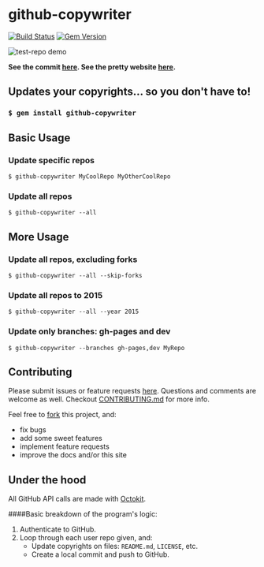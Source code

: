 # github-copywriter
[![Build Status](//travis-ci.org/ryanmjacobs/github-copywriter.svg?branch=master)](//travis-ci.org/ryanmjacobs/github-copywriter)
[![Gem Version](//badge.fury.io/rb/github-copywriter.svg)](//badge.fury.io/rb/github-copywriter)

![test-repo demo](//raw.githubusercontent.com/ryanmjacobs/github-copywriter/master/test_repo_demo.gif)

**See the commit [here](//github.com/ryanmjacobs/test-repo/commit/7b095e65adf4cedcd7891326ec32c5f526838dd5). See the pretty website [here](//ryanmjacobs.github.io/github-copywriter).**

## Updates your copyrights... so you don't have to!

### `$ gem install github-copywriter`

## Basic Usage

### Update specific repos
`$ github-copywriter MyCoolRepo MyOtherCoolRepo`

### Update all repos
`$ github-copywriter --all`

## More Usage

### Update all repos, excluding forks
`$ github-copywriter --all --skip-forks`

### Update all repos to 2015
`$ github-copywriter --all --year 2015`

### Update only branches: gh-pages and dev
`$ github-copywriter --branches gh-pages,dev MyRepo`

## Contributing
Please submit issues or feature requests [here](//github.com/ryanmjacobs/github-copywriter/issues).
Questions and comments are welcome as well. Checkout
[CONTRIBUTING.md](//github.com/ryanmjacobs/github-copywriter/blob/master/CONTRIBUTING.md)
for more info.

Feel free to [fork](//github.com/ryanmjacobs/github-copywriter/fork) this project, and:

* fix bugs
* add some sweet features
* implement feature requests
* improve the docs and/or this site

## Under the hood
All GitHub API calls are made with [Octokit](//github.com/octokit/octokit.rb).

####Basic breakdown of the program's logic:
1. Authenticate to GitHub.
2. Loop through each user repo given, and:
    * Update copyrights on files: `README.md`, `LICENSE`, etc.
    * Create a local commit and push to GitHub.
